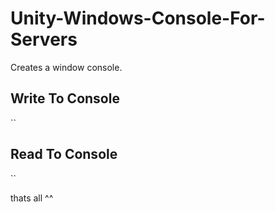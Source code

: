 # Unity-Windows-Console-For-Servers
Creates a window console.

<h2>Write To Console</h2>
`<UnityConsole.WriteLine("Hello World !", ConsoleColor.Cyan);>`


<h2>Read To Console</h2>
`<string output;
if (UnityConsole.TryReadLine(out output))
    Debug.Log(output);>`

thats all ^^
